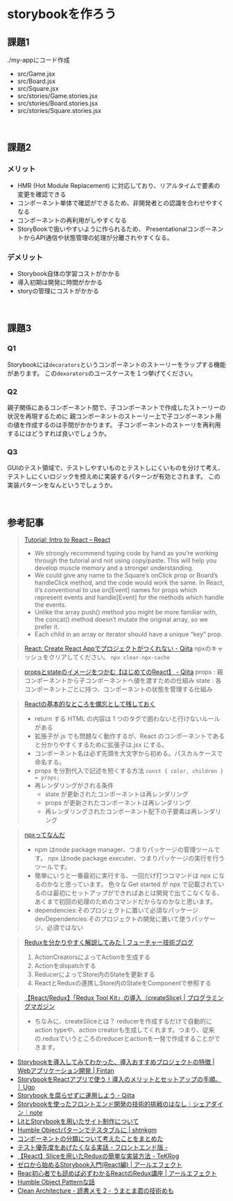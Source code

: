 # storybookを作ろう

## 課題1
./my-appにコード作成
- src/Game.jsx
- src/Board.jsx
- src/Square.jsx
- src/stories/Game.stories.jsx
- src/stories/Board.stories.jsx
- src/stories/Square.stories.jsx

<br>

## 課題2
### メリット
- HMR (Hot Module Replacement) に対応しており、リアルタイムで要素の変更を確認できる
- コンポーネント単体で確認ができるため、非開発者との認識を合わせやすくなる
- コンポーネントの再利用がしやすくなる
- StoryBookで扱いやすいように作られるため、
PresentationalコンポーネントからAPI通信や状態管理の処理が分離されやすくなる。

### デメリット
- Storybook自体の学習コストがかかる
- 導入初期は開発に時間がかかる
- storyの管理にコストがかかる

<br>

## 課題3
### Q1
Storybookには`decorators`というコンポーネントのストーリーをラップする機能があります。
この`dexorators`のユースケースを１つ挙げてください。

### Q2
親子関係にあるコンポーネント間で、子コンポーネントで作成したストーリーの状況を再現するために
親コンポーネントのストーリー上で子コンポーネント用の値を作成するのは手間がかかります。
子コンポーネントのストーリを再利用するにはどうすれば良いでしょうか。

### Q3
GUIのテスト領域で、テストしやすいものとテストしにくいものを分けて考え、
テストしにくいロジックを控えめに実装するパターンが有効とされます。
この実装パターンをなんというでしょうか。

<br>

## 参考記事
> [Tutorial: Intro to React – React](https://reactjs.org/tutorial/tutorial.html)
> - We strongly recommend typing code by hand as you’re working through the tutorial and not using copy/paste. This will help you develop muscle memory and a stronger understanding.
> - We could give any name to the Square’s onClick prop or Board’s handleClick method, and the code would work the same. In React, it’s conventional to use on[Event] names for props which represent events and handle[Event] for the methods which handle the events.
> - Unlike the array push() method you might be more familiar with, the concat() method doesn’t mutate the original array, so we prefer it.
> - Each child in an array or iterator should have a unique “key” prop.
>

> [React: Create React Appでプロジェクトがつくれない - Qiita](https://qiita.com/FumioNonaka/items/076af56213afc7e29853)
> npxのキャッシュをクリアしてください。
> `npx clear-npx-cache`

> [propsとstateのイメージをつかむ【はじめてのReact】 - Qiita](https://qiita.com/rio_threehouse/items/7632f5a593cf218b9504)
> props : 親コンポーネントから子コンポーネントへ値を渡すための仕組み
> state : 各コンポーネントごとに持つ、コンポーネントの状態を管理する仕組み

> [Reactの基本的なところを備忘として残しておく](https://zenn.dev/miz_dev/articles/4e6baa5b747c5d)
> - return する HTML の内容は 1 つのタグで囲わないと行けないルールがある
> - 拡張子が.js でも問題なく動作するが、React のコンポーネントであると分かりやすくするために拡張子は.jsx にする。
> - コンポーネント名は必ず先頭を大文字から初める。パスカルケースで命名する。
> - props を分割代入で記述を短くする方法
`const { color, children } = props;`
> - 再レンダリングがされる条件
>   - state が更新されたコンポーネントは再レンダリング
>   - props が更新されたコンポーネントは再レンダリング
>   - 再レンダリングされたコンポーネント配下の子要素は再レンダリング

> [npxってなんだ](https://zenn.dev/844/articles/d06bfdbd2677a3)
> - npm はnode package manager、つまりパッケージの管理ツールです。
npx はnode package executer、つまりパッケージの実行を行うツールです。
> - 簡単にいうと一番最初に実行する、一回だけ打つコマンドは npx になるのかなと思っています。
色々な Get started が npx で記載されているのは最初にセットアップができればあとは開発で出てこなくなる、あくまで初回の処理のためのコマンドだからなのかなと思います。
> - dependencies:そのプロジェクトに置いて必須なパッケージ
devDependencies:そのプロジェクトの開発に置いて使うパッケージ、必須ではない

> [Reduxを分かりやすく解説してみた | フューチャー技術ブログ](https://future-architect.github.io/articles/20200429/)
> 1. ActionCreatorsによってActionを生成する
> 2. Actionをdispatchする
> 3. ReducerによってStore内のStateを更新する
> 4. ReactとReduxの連携しStore内のStateをComponentで参照する

> [【React/Redux】「Redux Tool Kit」の導入（createSlice) | プログラミングマガジン](http://www.code-magagine.com/?p=13420)
> - ちなみに、createSliceとは？
> reducerを作成するだけで自動的にaction typeや、action creatorも生成してくれます。つまり、従来の.reduxでいうところのreducerとactionを一発で作成することができます。

- [Storybookを導入してみてわかった、導入おすすめプロジェクトの特徴 | Webアプリケーション開発 | Fintan](https://fintan.jp/page/378/)
- [StorybookをReactアプリで使う！導入のメリットとセットアップの手順。 │ Ugo](https://ugo.tokyo/js-storybook/)
- [Storybook を腐らせずに運用しよう - Qiita](https://qiita.com/keik/items/e275394d454b8b136826)
- [Storybookを使ったフロントエンド開発の技術的挑戦のはなし｜シェアダイン｜note](https://note.com/sharedine/n/n08aa79645621)
- [LitとStorybookを用いたサイト制作について](https://www.slideshare.net/ssuser1ca6b8/litstorybook)
- [Humble Objectパターンでテスタブルに | shtnkgm](https://shtnkgm.com/blog/2020-05-17-humble-object-pattern.html)
- [コンポーネントの分類について考えたことをまとめた](https://zenn.dev/kamy112/articles/962a38d6294644)
- [テスト優先度をあげたくなる実話 - フロントエンド版 -](https://zenn.dev/takepepe/articles/frontend-testing-motivation)
- [【React】Sliceを用いたReduxの簡単な実装方法 - TeKRog](https://tekrog.com/how-to-use-slice/)
- [ゼロから始めるStorybook入門(React編) | アールエフェクト](https://reffect.co.jp/html/storybook#Canvas)
- [Reac初心者でも読めば必ずわかるReactのRedux講座 | アールエフェクト](https://reffect.co.jp/react/react-redux-for-beginner)
- [Humble Object Patternな話](https://www.slideshare.net/hirotoimoto1/humble-object-pattern)
- [Clean Architecture - 読書メモ 2 - うまとま君の技術めも](https://umatomakun.hatenablog.com/entry/2020/02/03/205812)
